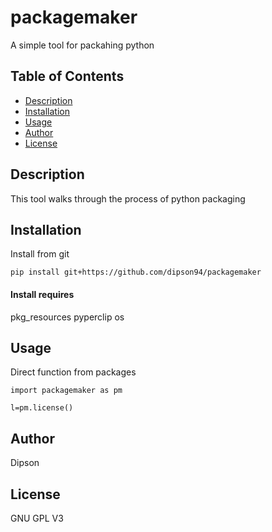 # packagemaker
A simple tool for packahing python
## Table of Contents
    
- [Description](#description)
- [Installation](#installation)
- [Usage](#usage)
- [Author](#author)
- [License](#license)
    
## Description
This tool walks through the process of python packaging
## Installation
Install from git

```pip install git+https://github.com/dipson94/packagemaker```
#### Install requires
pkg_resources
pyperclip
os
## Usage
Direct function from packages

```import packagemaker as pm```

```l=pm.license()```
## Author
Dipson
## License
GNU GPL V3